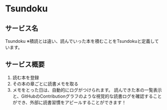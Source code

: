 # Tsundoku

## サービス名
Tsundoku
※積読とは違い、読んでいった本を積むことをTsundokuと定義しています。

## サービス概要
1. 読む本を登録
2. その本の章ごとに読書メモを取る
3. メモをとった日は、自動的にログがつけられます。
   読んできた本の一覧表示と、GitHubのContributionグラフのような視覚的な読書ログを確認することができ、外部に読書習慣をアピールすることができます！
